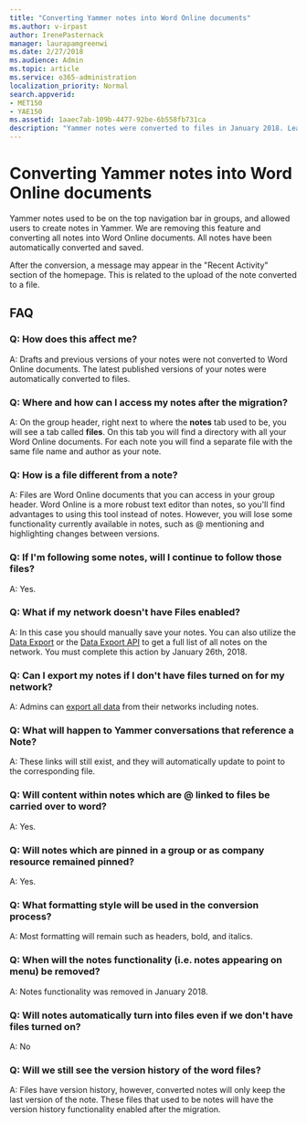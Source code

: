 ```yaml
---
title: "Converting Yammer notes into Word Online documents"
ms.author: v-irpast
author: IrenePasternack
manager: laurapamgreenwi
ms.date: 2/27/2018
ms.audience: Admin
ms.topic: article
ms.service: o365-administration
localization_priority: Normal
search.appverid:
- MET150
- YAE150
ms.assetid: 1aaec7ab-109b-4477-92be-6b558fb731ca
description: "Yammer notes were converted to files in January 2018. Learn where to find your files."
---
```


# Converting Yammer notes into Word Online documents

Yammer notes used to be on the top navigation bar in groups, and allowed users to create notes in Yammer. We are removing this feature and converting all notes into Word Online documents. All notes have been automatically converted and saved.
  
After the conversion, a message may appear in the "Recent Activity" section of the homepage. This is related to the upload of the note converted to a file.
  
## FAQ

### Q: How does this affect me?

A: Drafts and previous versions of your notes were not converted to Word Online documents. The latest published versions of your notes were automatically converted to files. 
  
### Q: Where and how can I access my notes after the migration?

A: On the group header, right next to where the **notes** tab used to be, you will see a tab called **files**. On this tab you will find a directory with all your Word Online documents. For each note you will find a separate file with the same file name and author as your note. 
  
### Q: How is a file different from a note?

A: Files are Word Online documents that you can access in your group header. Word Online is a more robust text editor than notes, so you'll find advantages to using this tool instead of notes. However, you will lose some functionality currently available in notes, such as @ mentioning and highlighting changes between versions.
  
### Q: If I'm following some notes, will I continue to follow those files?

A: Yes.
  
### Q: What if my network doesn't have Files enabled?

A: In this case you should manually save your notes. You can also utilize the [Data Export](https://support.office.com/en-us/article/monitoring-your-yammer-data-yammer-admin-guide-8c4651fa-12c2-4ced-b4ea-2200c0a630ed) or the [Data Export API](https://developer.yammer.com/docs/data-export-api) to get a full list of all notes on the network. You must complete this action by January 26th, 2018. 
  
### Q: Can I export my notes if I don't have files turned on for my network?

A: Admins can [export all data](../manage-security-and-complaince/export-yammer-enterprise-data.md) from their networks including notes. 
  
### Q: What will happen to Yammer conversations that reference a Note?

A: These links will still exist, and they will automatically update to point to the corresponding file.
  
### Q: Will content within notes which are @ linked to files be carried over to word?

A: Yes.
  
### Q: Will notes which are pinned in a group or as company resource remained pinned?

A: Yes.
  
### Q: What formatting style will be used in the conversion process?

A: Most formatting will remain such as headers, bold, and italics.
  
### Q: When will the notes functionality (i.e. notes appearing on menu) be removed?

A: Notes functionality was removed in January 2018. 
  
### Q: Will notes automatically turn into files even if we don't have files turned on?

A: No
  
### Q: Will we still see the version history of the word files?

A: Files have version history, however, converted notes will only keep the last version of the note. These files that used to be notes will have the version history functionality enabled after the migration.
  

